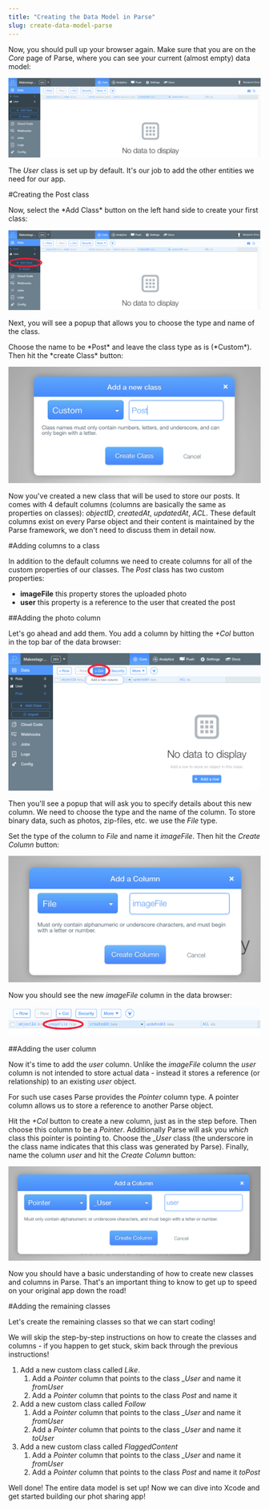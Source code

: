 ```yaml
---
title: "Creating the Data Model in Parse"
slug: create-data-model-parse
---     
```


Now, you should pull up your browser again. Make sure that you are on the *Core* page of Parse, where you can see your current (almost empty) data model:

![image](empty_data_browser.png)

The *User* class is set up by default. It's our job to add the other entities we need for our app.

#Creating the Post class

<div class="action"></div>
Now, select the *Add Class* button on the left hand side to create your first class:

![image](add_class.png) 

Next, you will see a popup that allows you to choose the type and name of the class.

<div class="action"></div>
Choose the name to be *Post* and leave the class type as is (*Custom*). Then hit the *create Class* button:

![image](new_class.png)

Now you've created a new class that will be used to store our posts. It comes with 4 default columns (columns are basically the same as properties on classes): *objectID*, *createdAt*, *updatedAt*, *ACL*. These default columns exist on every Parse object and their content is maintained by the Parse framework, we don't need to discuss them in detail now.

#Adding columns to a class

In addition to the default columns we need to create columns for all of the custom properties of our classes. The *Post* class has two custom properties:

- **imageFile** this property stores the uploaded photo
- **user** this property is a reference to the user that created the post

##Adding the photo column

Let's go ahead and add them. You add a column by hitting the *+Col* button in the top bar of the data browser:

![image](add_column.png) 

Then you'll see a popup that will ask you to specify details about this new column. We need to choose the type and the name of the column. To store binary data, such as photos, zip-files, etc. we use the *File* type. 

Set the type of the column to *File* and name it *imageFile*. Then hit the *Create Column* button:

![image](add_column2.png)

Now you should see the new *imageFile* column in the data browser:

![image](new_column.png)

##Adding the user column

Now it's time to add the *user* column. Unlike the *imageFile* column the *user* column is not intended to store actual data - instead it stores a reference (or relationship) to an existing *user* object.

For such use cases Parse provides the *Pointer* column type. A pointer column allows us to store a reference to another Parse object.

Hit the *+Col* button to create a new column, just as in the step before. Then choose this column to be a *Pointer*. Additionally Parse will ask you *which* class this pointer is pointing to. Choose the *_User* class (the underscore in the class name indicates that this class was generated by Parse). Finally, name the column *user* and hit the *Create Column* button:

![image](add_pointer.png)

Now you should have a basic understanding of how to create new classes and columns in Parse. That's an important thing to know to get up to speed on your original app down the road!

#Adding the remaining classes

Let's create the remaining classes so that we can start coding!

We will skip the step-by-step instructions on how to create the classes and columns - if you happen to get stuck, skim back through the previous instructions!

1. Add a new custom class called *Like*. 
	1. Add a *Pointer* column that points to the class *_User* and name it *fromUser*
	2. Add a *Pointer* column that points to the class *Post* and name it 
2. Add a new custom class called *Follow*
	1. Add a *Pointer* column that points to the class *_User* and name it *fromUser*
	2. Add a *Pointer* column that points to the class *_User* and name it *toUser*
3. Add a new custom class called *FlaggedContent*
	1. Add a *Pointer* column that points to the class *_User* and name it *fromUser*
	2. Add a *Pointer* column that points to the class *Post* and name it *toPost*
	
Well done! The entire data model is set up! Now we can dive into Xcode and get started building our phot sharing app! 	 	

